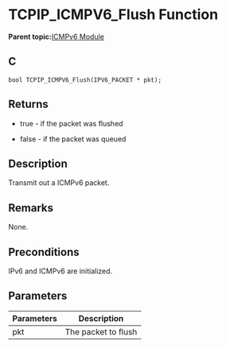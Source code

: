 # TCPIP\_ICMPV6\_Flush Function

**Parent topic:**[ICMPv6 Module](GUID-4C21649D-F597-4151-8607-5281DF9F04CC.md)

## C

```
bool TCPIP_ICMPV6_Flush(IPV6_PACKET * pkt); 
```

## Returns

-   true - if the packet was flushed

-   false - if the packet was queued


## Description

Transmit out a ICMPv6 packet.

## Remarks

None.

## Preconditions

IPv6 and ICMPv6 are initialized.

## Parameters

|Parameters|Description|
|----------|-----------|
|pkt|The packet to flush|

